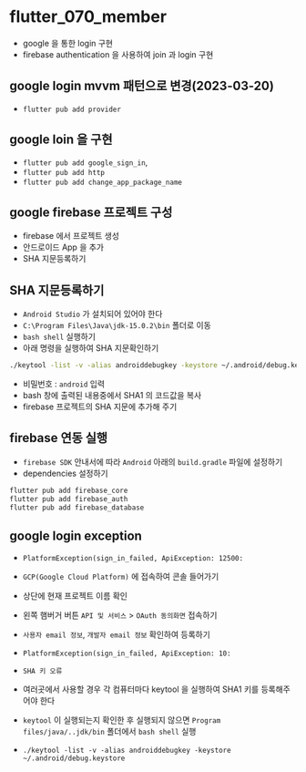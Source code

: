 # flutter_070_member

- google 을 통한 login 구현
- firebase authentication 을 사용하여 join 과 login 구현

## google login mvvm 패턴으로 변경(2023-03-20)

- `flutter pub add provider`

## google loin 을 구현

- `flutter pub add google_sign_in`,
- `flutter pub add http`
- `flutter pub add change_app_package_name`

## google firebase 프로젝트 구성

- firebase 에서 프로젝트 생성
- 안드로이드 App 을 추가
- SHA 지문등록하기

## SHA 지문등록하기

- `Android Studio` 가 설치되어 있어야 한다
- `C:\Program Files\Java\jdk-15.0.2\bin` 폴더로 이동
- `bash shell` 실행하기
- 아래 명령을 실행하여 SHA 지문확인하기

```bash
./keytool -list -v -alias androiddebugkey -keystore ~/.android/debug.keystore
```

- 비밀번호 : `android` 입력
- bash 창에 출력된 내용중에서 SHA1 의 코드값을 복사
- firebase 프로젝트의 SHA 지문에 추가해 주기

## firebase 연동 실행

- `firebase SDK` 안내서에 따라 `Android` 아래의 `build.gradle` 파일에 설정하기
- dependencies 설정하기

```bash
flutter pub add firebase_core
flutter pub add firebase_auth
flutter pub add firebase_database

```

## google login exception

- `PlatformException(sign_in_failed, ApiException: 12500:`
- `GCP(Google Cloud Platform)` 에 접속하여 콘솔 들어가기
- 상단에 현재 프로젝트 이름 확인
- 왼쪽 햄버거 버튼 `API 및 서비스` > `OAuth 동의화면` 접속하기
- `사용자 email 정보`, `개발자 email 정보` 확인하여 등록하기

- `PlatformException(sign_in_failed, ApiException: 10:`
- `SHA 키 오류`
- 여러곳에서 사용할 경우 각 컴퓨터마다 keytool 을 실행하여 SHA1 키를 등록해주어야 한다

- `keytool` 이 실행되는지 확인한 후 실행되지 않으면 `Program files/java/..jdk/bin` 폴더에서 `bash shell` 실행
- `./keytool -list -v -alias androiddebugkey -keystore ~/.android/debug.keystore`
